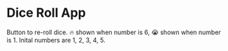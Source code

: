 # Dice Roll App

Button to re-roll dice.
🔥 shown when number is 6, 😭 shown when number is 1.
Inital numbers are 1, 2, 3, 4, 5.

